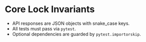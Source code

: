 # Core Lock Invariants

- API responses are JSON objects with snake_case keys.
- All tests must pass via `pytest`.
- Optional dependencies are guarded by `pytest.importorskip`.
